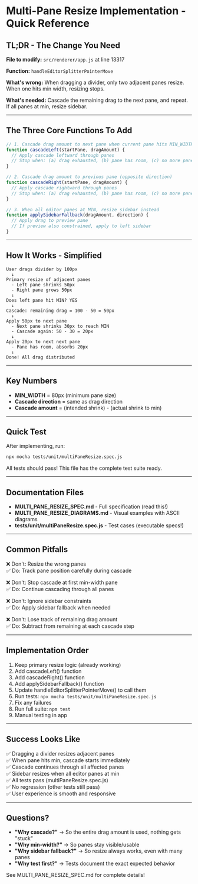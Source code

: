 # Multi-Pane Resize Implementation - Quick Reference

## TL;DR - The Change You Need

**File to modify:** `src/renderer/app.js` at line 13317

**Function:** `handleEditorSplitterPointerMove`

**What's wrong:** When dragging a divider, only two adjacent panes resize. When one hits min width, resizing stops.

**What's needed:** Cascade the remaining drag to the next pane, and repeat. If all panes at min, resize sidebar.

---

## The Three Core Functions To Add

```javascript
// 1. Cascade drag amount to next pane when current pane hits MIN_WIDTH
function cascadeLeft(startPane, dragAmount) {
  // Apply cascade leftward through panes
  // Stop when: (a) drag exhausted, (b) pane has room, (c) no more panes
}

// 2. Cascade drag amount to previous pane (opposite direction)
function cascadeRight(startPane, dragAmount) {
  // Apply cascade rightward through panes
  // Stop when: (a) drag exhausted, (b) pane has room, (c) no more panes
}

// 3. When all editor panes at MIN, resize sidebar instead
function applySidebarFallback(dragAmount, direction) {
  // Apply drag to preview pane
  // If preview also constrained, apply to left sidebar
}
```

---

## How It Works - Simplified

```
User drags divider by 100px
  ↓
Primary resize of adjacent panes
  - Left pane shrinks 50px
  - Right pane grows 50px
  ↓
Does left pane hit MIN? YES
  ↓
Cascade: remaining drag = 100 - 50 = 50px
  ↓
Apply 50px to next pane
  - Next pane shrinks 30px to reach MIN
  - Cascade again: 50 - 30 = 20px
  ↓
Apply 20px to next next pane
  - Pane has room, absorbs 20px
  ↓
Done! All drag distributed
```

---

## Key Numbers

- **MIN_WIDTH** = 80px (minimum pane size)
- **Cascade direction** = same as drag direction
- **Cascade amount** = (intended shrink) - (actual shrink to min)

---

## Quick Test

After implementing, run:

```bash
npx mocha tests/unit/multiPaneResize.spec.js
```

All tests should pass! This file has the complete test suite ready.

---

## Documentation Files

- **MULTI_PANE_RESIZE_SPEC.md** - Full specification (read this!)
- **MULTI_PANE_RESIZE_DIAGRAMS.md** - Visual examples with ASCII diagrams
- **tests/unit/multiPaneResize.spec.js** - Test cases (executable specs!)

---

## Common Pitfalls

❌ Don't: Resize the wrong panes  
✅ Do: Track pane position carefully during cascade

❌ Don't: Stop cascade at first min-width pane  
✅ Do: Continue cascading through all panes

❌ Don't: Ignore sidebar constraints  
✅ Do: Apply sidebar fallback when needed

❌ Don't: Lose track of remaining drag amount  
✅ Do: Subtract from remaining at each cascade step

---

## Implementation Order

1. Keep primary resize logic (already working)
2. Add cascadeLeft() function
3. Add cascadeRight() function
4. Add applySidebarFallback() function
5. Update handleEditorSplitterPointerMove() to call them
6. Run tests: `npx mocha tests/unit/multiPaneResize.spec.js`
7. Fix any failures
8. Run full suite: `npm test`
9. Manual testing in app

---

## Success Looks Like

✅ Dragging a divider resizes adjacent panes  
✅ When pane hits min, cascade starts immediately  
✅ Cascade continues through all affected panes  
✅ Sidebar resizes when all editor panes at min  
✅ All tests pass (multiPaneResize.spec.js)  
✅ No regression (other tests still pass)  
✅ User experience is smooth and responsive  

---

## Questions?

- **"Why cascade?"** → So the entire drag amount is used, nothing gets "stuck"
- **"Why min-width?"** → So panes stay visible/usable
- **"Why sidebar fallback?"** → So resize always works, even with many panes
- **"Why test first?"** → Tests document the exact expected behavior

See MULTI_PANE_RESIZE_SPEC.md for complete details!

